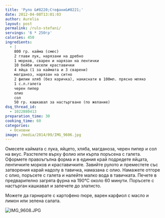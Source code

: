 ```yaml
---
title: 'Руло &#8220;Стефани&#8221;'
date: 2012-04-08T13:01:03
author: Aurelia
layout: post
permalink: /rulo-stefani/
servings: '6 * 250гр'
calories: 450
ingredients:
  - |
    800 гр. кайма (смес)
    2 глави лук, нарязани на дребно
    1 морков, сварен и нарязан на лентички
    10 бейби кисели краставички
    4 яйца (1 за каймата и 3 сварени)
    магданоз, нарязан на ситно
    2 филии хляб (без коричка), накиснати в 100мл. прясно мляко
    1 с.л.галета
    черен пипер
    олио
    сол
    50 гр. кашкавал за настъргване (по желание)
dsq_thread_id:
  - 1022880413
preparation_time: 30
cooking_time: 60
categories:
  - Основни
image: /media/2014/09/IMG_9606.jpg
---
```

Омесете каймата с лука, яйцето, хляба, магданоза, черен пипер и сол на вкус. Разстелете върху фолио или кърпа поръсена с галета. Оформете правоъгълна форма и в единия край подредете яйцата, лентичките морков и краставичките. Завийте рулото и преместете със затворения карай надолу в тавичка, намазана с олио. Намажете отгоре с олио, поръсете с галета и налейте малко вода в тавичката. Печете в предварително загрята фурна на 190°С около 60 минути. Поръсете с настърган кашкавал и запечете до златисто.
  
Можете да гарнирате с картофено пюре, варен карфиол с масло и лимон или зелена салата.

<img src="http://aurelias-kitchen.com/wp-content/uploads/2014/09/IMG_9608.jpg" alt="IMG_9608.JPG" class="alignnone size-full" />